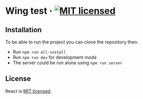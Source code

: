 # Wing test · [![MIT licensed](https://img.shields.io/badge/license-MIT-blue.svg)](https://raw.githubusercontent.com/hyperium/hyper/master/LICENSE)

## Installation

To be able to run the project you can clone the repository then:

* Run `npm run all-install`
* Run `npm run dev` for development mode
* The server could be run alone using `npm run server`

## License

React is [MIT licensed](./LICENSE).
